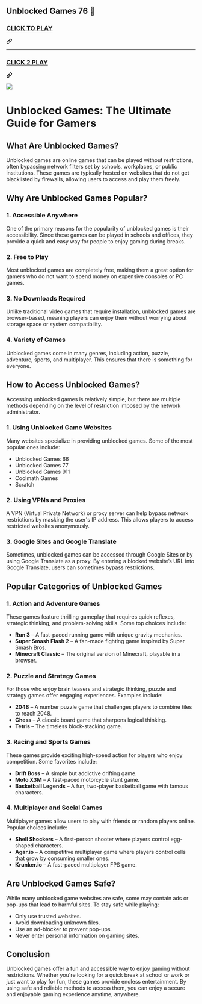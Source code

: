 ## Unblocked Games 76 👋

<h3 class="heading-element" dir="auto">
<a href="https://1lesson.guru" rel="nofollow">CLICK TO PLAY</a></h3><a id="user-content-click-to-play" class="anchor" aria-label="Permalink: CLICK TO PLAY" href="#click-to-play"><svg class="octicon octicon-link" viewBox="0 0 16 16" version="1.1" width="16" height="16" aria-hidden="true"><path d="m7.775 3.275 1.25-1.25a3.5 3.5 0 1 1 4.95 4.95l-2.5 2.5a3.5 3.5 0 0 1-4.95 0 .751.751 0 0 1 .018-1.042.751.751 0 0 1 1.042-.018 1.998 1.998 0 0 0 2.83 0l2.5-2.5a2.002 2.002 0 0 0-2.83-2.83l-1.25 1.25a.751.751 0 0 1-1.042-.018.751.751 0 0 1-.018-1.042Zm-4.69 9.64a1.998 1.998 0 0 0 2.83 0l1.25-1.25a.751.751 0 0 1 1.042.018.751.751 0 0 1 .018 1.042l-1.25 1.25a3.5 3.5 0 1 1-4.95-4.95l2.5-2.5a3.5 3.5 0 0 1 4.95 0 .751.751 0 0 1-.018 1.042.751.751 0 0 1-1.042.018 1.998 1.998 0 0 0-2.83 0l-2.5 2.5a1.998 1.998 0 0 0 0 2.83Z"></path></svg></a></div>
<hr>
<div class="markdown-heading" dir="auto"><h3 class="heading-element" dir="auto">
<a href="https://lesson1.site" rel="nofollow">CLICK 2 PLAY</a>
</h3><a id="user-content-click-2-play" class="anchor" aria-label="Permalink: CLICK 2 PLAY" href="#click-2-play"><svg class="octicon octicon-link" viewBox="0 0 16 16" version="1.1" width="16" height="16" aria-hidden="true"><path d="m7.775 3.275 1.25-1.25a3.5 3.5 0 1 1 4.95 4.95l-2.5 2.5a3.5 3.5 0 0 1-4.95 0 .751.751 0 0 1 .018-1.042.751.751 0 0 1 1.042-.018 1.998 1.998 0 0 0 2.83 0l2.5-2.5a2.002 2.002 0 0 0-2.83-2.83l-1.25 1.25a.751.751 0 0 1-1.042-.018.751.751 0 0 1-.018-1.042Zm-4.69 9.64a1.998 1.998 0 0 0 2.83 0l1.25-1.25a.751.751 0 0 1 1.042.018.751.751 0 0 1 .018 1.042l-1.25 1.25a3.5 3.5 0 1 1-4.95-4.95l2.5-2.5a3.5 3.5 0 0 1 4.95 0 .751.751 0 0 1-.018 1.042.751.751 0 0 1-1.042.018 1.998 1.998 0 0 0-2.83 0l-2.5 2.5a1.998 1.998 0 0 0 0 2.83Z"></path></svg></a></div>
<p dir="auto"><a href="https://unblockedgames76-da9497.gitlab.io/" rel="nofollow"><img src="https://camo.githubusercontent.com/225fb785fe11fdd6f6e514b30a8b75dbadef3b044ae40c98256b6b4327398176/68747470733a2f2f636c65617263616368652e73746f72652f67616d65732e706e67" data-canonical-src="https://clearcache.store/games.png" style="max-width: 100%;"></a></p>


# **Unblocked Games: The Ultimate Guide for Gamers**  

## **What Are Unblocked Games?**  
Unblocked games are online games that can be played without restrictions, often bypassing network filters set by schools, workplaces, or public institutions. These games are typically hosted on websites that do not get blacklisted by firewalls, allowing users to access and play them freely.  

## **Why Are Unblocked Games Popular?**  
### 1. **Accessible Anywhere**  
One of the primary reasons for the popularity of unblocked games is their accessibility. Since these games can be played in schools and offices, they provide a quick and easy way for people to enjoy gaming during breaks.  

### 2. **Free to Play**  
Most unblocked games are completely free, making them a great option for gamers who do not want to spend money on expensive consoles or PC games.  

### 3. **No Downloads Required**  
Unlike traditional video games that require installation, unblocked games are browser-based, meaning players can enjoy them without worrying about storage space or system compatibility.  

### 4. **Variety of Games**  
Unblocked games come in many genres, including action, puzzle, adventure, sports, and multiplayer. This ensures that there is something for everyone.  

## **How to Access Unblocked Games?**  
Accessing unblocked games is relatively simple, but there are multiple methods depending on the level of restriction imposed by the network administrator.  

### 1. **Using Unblocked Game Websites**  
Many websites specialize in providing unblocked games. Some of the most popular ones include:  
- Unblocked Games 66  
- Unblocked Games 77  
- Unblocked Games 911  
- Coolmath Games  
- Scratch  

### 2. **Using VPNs and Proxies**  
A VPN (Virtual Private Network) or proxy server can help bypass network restrictions by masking the user's IP address. This allows players to access restricted websites anonymously.  

### 3. **Google Sites and Google Translate**  
Sometimes, unblocked games can be accessed through Google Sites or by using Google Translate as a proxy. By entering a blocked website’s URL into Google Translate, users can sometimes bypass restrictions.  

## **Popular Categories of Unblocked Games**  

### **1. Action and Adventure Games**  
These games feature thrilling gameplay that requires quick reflexes, strategic thinking, and problem-solving skills. Some top choices include:  
- **Run 3** – A fast-paced running game with unique gravity mechanics.  
- **Super Smash Flash 2** – A fan-made fighting game inspired by Super Smash Bros.  
- **Minecraft Classic** – The original version of Minecraft, playable in a browser.  

### **2. Puzzle and Strategy Games**  
For those who enjoy brain teasers and strategic thinking, puzzle and strategy games offer engaging experiences. Examples include:  
- **2048** – A number puzzle game that challenges players to combine tiles to reach 2048.  
- **Chess** – A classic board game that sharpens logical thinking.  
- **Tetris** – The timeless block-stacking game.  

### **3. Racing and Sports Games**  
These games provide exciting high-speed action for players who enjoy competition. Some favorites include:  
- **Drift Boss** – A simple but addictive drifting game.  
- **Moto X3M** – A fast-paced motorcycle stunt game.  
- **Basketball Legends** – A fun, two-player basketball game with famous characters.  

### **4. Multiplayer and Social Games**  
Multiplayer games allow users to play with friends or random players online. Popular choices include:  
- **Shell Shockers** – A first-person shooter where players control egg-shaped characters.  
- **Agar.io** – A competitive multiplayer game where players control cells that grow by consuming smaller ones.  
- **Krunker.io** – A fast-paced multiplayer FPS game.  

## **Are Unblocked Games Safe?**  
While many unblocked game websites are safe, some may contain ads or pop-ups that lead to harmful sites. To stay safe while playing:  
- Only use trusted websites.  
- Avoid downloading unknown files.  
- Use an ad-blocker to prevent pop-ups.  
- Never enter personal information on gaming sites.  

## **Conclusion**  
Unblocked games offer a fun and accessible way to enjoy gaming without restrictions. Whether you're looking for a quick break at school or work or just want to play for fun, these games provide endless entertainment. By using safe and reliable methods to access them, you can enjoy a secure and enjoyable gaming experience anytime, anywhere.
